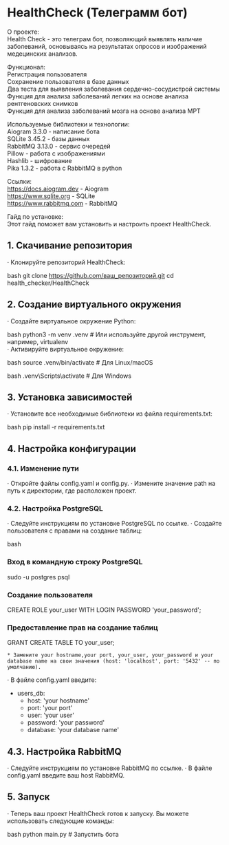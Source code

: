 # HealthCheck (Телеграмм бот)

О проекте:  
Health Check - это телеграм бот, позволяющий выявлять наличие заболеваний, основываясь на результатах опросов и изображений медецинских анализов.  


Функционал:  
Регистрация пользователя  
Сохранение пользователя в базе данных  
Два теста для выявления заболевания сердечно-сосудистрой системы  
Функция для анализа заболеваний легких на основе анализа рентгеновских снимков  
Функция для анализа заболеваний мозга на основе анализа МРТ  


Используемые библиотеки и технологии:  
    Aiogram 3.3.0 - написание бота  
    SQLite 3.45.2 - базы данных  
    RabbitMQ 3.13.0 - сервис очередей  
    Pillow - работа с изображениями  
    Hashlib - шифрование  
    Pika 1.3.2 - работа с RabbitMQ в python  

Ссылки:  
https://docs.aiogram.dev - Aiogram  
https://www.sqlite.org - SQLite  
https://www.rabbitmq.com - RabbitMQ  


Гайд по установке:  
Этот гайд поможет вам установить и настроить проект HealthCheck.

## 1. Скачивание репозитория

· Клонируйте репозиторий HealthCheck:
    
bash
   git clone https://github.com/ваш_репозиторий.git   cd health_checker/HealthCheck
   
 
## 2. Создание виртуального окружения

· Создайте виртуальное окружение Python:
    
bash
   python3 -m venv .venv  # Или используйте другой инструмент, например, virtualenv   
 · Активируйте виртуальное окружение:
    
bash
   source .venv/bin/activate  # Для Linux/macOS
   
     
bash
   .venv\Scripts\activate  # Для Windows
   
 
## 3. Установка зависимостей

· Установите все необходимые библиотеки из файла requirements.txt:
    
bash
   pip install -r requirements.txt
   
 
## 4. Настройка конфигурации

### 4.1. Изменение пути

· Откройте файлы config.yaml и config.py.
· Измените значение path  на путь к директории, где расположен проект.

### 4.2. Настройка PostgreSQL

· Следуйте инструкциям по установке PostgreSQL  по ссылке.
· Создайте пользователя с правами на создание таблиц:
    
bash
### Вход в командную строку PostgreSQL
sudo -u postgres psql

### Создание пользователя
CREATE ROLE your_user WITH LOGIN PASSWORD 'your_password';

### Предоставление прав на создание таблиц
   GRANT CREATE TABLE TO your_user;
   
    * Замените your hostname,your port, your_user, your_password и your database name на свои значения (host: 'localhost', port: '5432' -- по умолчанию).
· В файле config.yaml  введите:

* users_db:
  * host: 'your hostname'
  * port: 'your port'
  * user: 'your user'
  * password: 'your password'
  * database: 'your database name'

## 4.3. Настройка RabbitMQ

· Следуйте инструкциям по установке RabbitMQ по ссылке.
· В файле config.yaml  введите ваш  host  RabbitMQ.

## 5. Запуск

·  Теперь ваш проект HealthCheck готов к запуску. Вы можете использовать следующие команды:
    
bash
   python main.py  # Запустить бота
